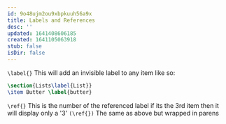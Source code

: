 ```yaml
---
id: 9o48ujm2ou9xbpkuuh56a9x
title: Labels and References
desc: ''
updated: 1641408606185
created: 1641105063918
stub: false
isDir: false
---
```



`\label{}` This will add an invisible label to any item like so:

```latex
\section{Lists\label{List}}
\item Butter \label{butter}
```

`\ref{}` This is the number of the referenced label if its the 3rd item then it will display only a '3'
`(\ref{})` The same as above but wrapped in parens
